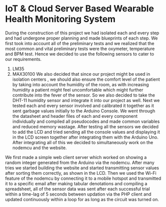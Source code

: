 # IoT & Cloud Server Based Wearable Health Monitoring System
 During the construction of this project we had isolated each and every step and had undergone proper planning and made blueprints of each step. We first took into account all of the preliminary tests and we realized that the most common and vital preliminary tests were the oxymeter, temperature and BPM test. Hence we decided to use the following sensors to cater to our requirements. 
1. LM35
2. MAX30100
We also decided that since our project might be used in isolation centers , we should also ensure the comfort level of the patient by taking into account the humidity of the room, as with increasing humidity a patient might feel uncomfortable which might further contribute into the fever of the sensor. So we also decided to take the DHT-11 humidity sensor and integrate it into our project as well.  Next we tested each and every sensor involved and calibrated it together as it sent garbage values initially to the Arduino Console. We went through the datasheet and header files of each and every component individually and compiled all pseudocodes and made common variables and reduced memory wastage. After testing all the sensors we decided to add the LCD and tried sending all the console values and displaying it in the LCD screen together after integrating them with the Arduino Uno. After integrating all of this we decided to simultaneously work on the nodemcu and the website. 


We first made a simple web client server which worked on showing a random integer generated from the Arduino via the nodemcu. After many tries we started building the website and started transmitting sensor values after sorting them correctly, as shown in the LCD. 
Then we used the Wi-Fi feature of the nodemcu by connecting it to a mobile hotspot and transmitted it to a specific email after making tabular denotations and compiling a spreadsheet, all of the sensor data was sent after each successful trial within a time-lag of 5 seconds between updation via the PHP client and updated continuously within a loop for as long as the circuit was turned on.

